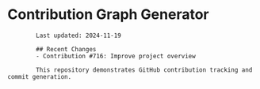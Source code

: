 # Contribution Graph Generator
            
            Last updated: 2024-11-19
            
            ## Recent Changes
            - Contribution #716: Improve project overview
            
            This repository demonstrates GitHub contribution tracking and commit generation.
        